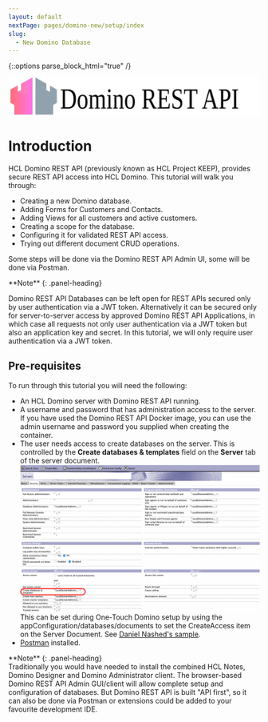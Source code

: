 ```yaml
---
layout: default
nextPage: pages/domino-new/setup/index
slug:
  - New Domino Database
---
```


{::options parse_block_html="true" /}

![Domino REST API](../../images/HCL_KEEP_lightmode_horiz.svg "Domino REST API")

# Introduction

HCL Domino REST API (previously known as HCL Project KEEP), provides secure REST API access into HCL Domino. This tutorial will walk you through:  

- Creating a new Domino database.
- Adding Forms for Customers and Contacts.
- Adding Views for all customers and active customers.
- Creating a scope for the database.
- Configuring it for validated REST API access.
- Trying out different document CRUD operations.

Some steps will be done via the Domino REST API Admin UI, some will be done via Postman.

<div class="panel panel-info">
**Note**
{: .panel-heading}
<div class="panel-body">

Domino REST API Databases can be left open for REST APIs secured only by user authentication via a JWT token. Alternatively it can be secured only for server-to-server access by approved Domino REST API Applications, in which case all requests not only user authentication via a JWT token but also an application key and secret. In this tutorial, we will only require user authentication via a JWT token.

</div>
</div>

## Pre-requisites

To run through this tutorial you will need the following:

- An HCL Domino server with Domino REST API running.
- A username and password that has administration access to the server. If you have used the Domino REST API Docker image, you can use the admin username and password you supplied when creating the container.
- The user needs access to create databases on the server. This is controlled by the **Create databases & templates** field on the **Server** tab of the server document.
![Server document](images/setup/server-doc.png)
  This can be set during One-Touch Domino setup by using the appConfiguration/databases/documents to set the CreateAccess item on the Server Document. See [Daniel Nashed's sample](https://github.com/nashcom/domino-startscript/blob/main/OneTouchSetup/first_server.json#L102).
- [Postman](https://www.postman.com/) installed.

<div class="panel panel-info">
**Note**
{: .panel-heading}
<div class="panel-body">
Traditionally you would have needed to install the combined HCL Notes, Domino Designer and Domino Administrator client. The browser-based Domino REST API Admin GUI/client will allow complete setup and configuration of databases. But Domino REST API is built "API first", so it can also be done via Postman or extensions could be added to your favourite development IDE.
</div>
</div>
